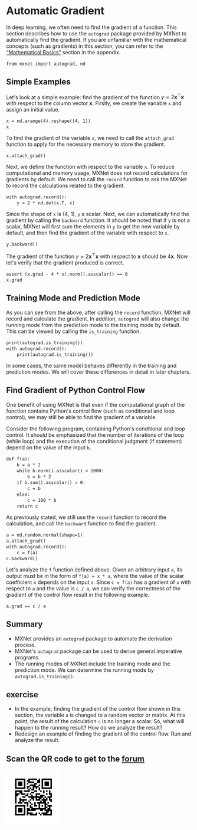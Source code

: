 # Automatic Gradient

In deep learning, we often need to find the gradient of a function. This section describes how to use the `autograd` package provided by MXNet to automatically find the gradient. If you are unfamiliar with the mathematical concepts (such as gradients) in this section, you can refer to the [“Mathematical Basics”](../chapter_appendix/math.md) section in the appendix.

```{.python .input  n=2}
from mxnet import autograd, nd
```

## Simple Examples

Let's look at a simple example: find the gradient of the function $y = 2\boldsymbol{x}^{\top}\boldsymbol{x}$ with respect to the column vector $\boldsymbol{x}$. Firstly, we create the variable `x` and assign an initial value.

```{.python .input}
x = nd.arange(4).reshape((4, 1))
x
```

To find the gradient of the variable `x`, we need to call the `attach_grad` function to apply for the necessary memory to store the gradient.

```{.python .input}
x.attach_grad()
```

Next, we define the function with respect to the variable `x`. To reduce computational and memory usage, MXNet does not record calculations for gradients by default. We need to call the `record` function to ask the MXNet to record the calculations related to the gradient.

```{.python .input}
with autograd.record():
    y = 2 * nd.dot(x.T, x)
```

Since the shape of `x` is (4, 1), `y` a scalar. Next, we can automatically find the gradient by calling the `backward` function. It should be noted that if `y` is not a scalar, MXNet will first sum the elements in `y` to get the new variable by default, and then find the gradient of the variable with respect to `x`.

```{.python .input}
y.backward()
```

The gradient of the function $y = 2\boldsymbol{x}^{\top}\boldsymbol{x}$ with respect to $\boldsymbol{x}$ should be $4\boldsymbol{x}$. Now let's verify that the gradient produced is correct.

```{.python .input}
assert (x.grad - 4 * x).norm().asscalar() == 0
x.grad
```

## Training Mode and Prediction Mode

As you can see from the above, after calling the `record` function, MXNet will record and calculate the gradient. In addition, `autograd` will also change the running mode from the prediction mode to the training mode by default. This can be viewed by calling the `is_training` function.

```{.python .input}
print(autograd.is_training())
with autograd.record():
    print(autograd.is_training())
```

In some cases, the same model behaves differently in the training and prediction modes. We will cover these differences in detail in later chapters.


## Find Gradient of Python Control Flow

One benefit of using MXNet is that even if the computational graph of the function contains Python's control flow (such as conditional and loop control), we may still be able to find the gradient of a variable.

Consider the following program, containing Python's conditional and loop control. It should be emphasized that the number of iterations of the loop (while loop) and the execution of the conditional judgment (if statement) depend on the value of the input `b`.

```{.python .input  n=3}
def f(a):
    b = a * 2
    while b.norm().asscalar() < 1000:
        b = b * 2
    if b.sum().asscalar() > 0:
        c = b
    else:
        c = 100 * b
    return c
```

As previously stated, we still use the `record` function to record the calculation, and call the `backward` function to find the gradient.

```{.python .input  n=5}
a = nd.random.normal(shape=1)
a.attach_grad()
with autograd.record():
    c = f(a)
c.backward()
```

Let's analyze the `f` function defined above. Given an arbitrary input `a`, its output must be in the form of `f(a) = x * a`, where the value of the scalar coefficient `x` depends on the input `a`. Since `c = f(a)` has a gradient of `x` with respect to `a` and the value is `c / a`, we can verify the correctness of the gradient of the control flow result in the following example. 

```{.python .input  n=8}
a.grad == c / a
```

## Summary

* MXNet provides an `autograd` package to automate the derivation process.
* MXNet's `autograd` package can be used to derive general imperative programs.
* The running modes of MXNet include the training mode and the prediction mode. We can determine the running mode by `autograd.is_training()`.

## exercise

* In the example, finding the gradient of the control flow shown in this section, the variable `a` is changed to a random vector or matrix. At this point, the result of the calculation `c` is no longer a scalar. So, what will happen to the running result? How do we analyze the result?
* Redesign an example of finding the gradient of the control flow. Run and analyze the result.


## Scan the QR code to get to the [forum](https://discuss.gluon.ai/t/topic/744)

![](../img/qr_autograd.svg)
